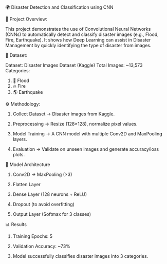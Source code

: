 🌍 Disaster Detection and Classification using CNN

📌 Project Overview:

This project demonstrates the use of Convolutional Neural Networks (CNNs) to automatically detect and classify disaster images (e.g., Flood, Fire, Earthquake).
It shows how Deep Learning can assist in Disaster Management by quickly identifying the type of disaster from images.

📂 Dataset:

Dataset: Disaster Images Dataset (Kaggle)
Total Images: ~13,573
Categories:
1) 🌊 Flood
2) 🔥 Fire
3) 🌎 Earthquake

⚙️ Methodology:

1) Collect Dataset → Disaster images from Kaggle.

2) Preprocessing → Resize (128×128), normalize pixel values.

3) Model Training → A CNN model with multiple Conv2D and MaxPooling layers.

4) Evaluation → Validate on unseen images and generate accuracy/loss plots.

🧠 Model Architecture

1) Conv2D → MaxPooling (×3)

2) Flatten Layer

3) Dense Layer (128 neurons + ReLU)

4) Dropout (to avoid overfitting)

5) Output Layer (Softmax for 3 classes)

📊 Results

1) Training Epochs: 5

2) Validation Accuracy: ~73%

3) Model successfully classifies disaster images into 3 categories.



